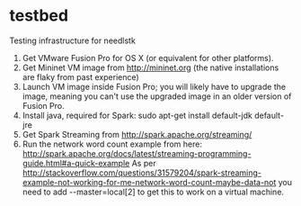 # testbed
Testing infrastructure for needlstk

1. Get VMware Fusion Pro for OS X (or equivalent for other platforms).
2. Get Mininet VM image from http://mininet.org (the native installations are flaky from past experience)
3. Launch VM image inside Fusion Pro; you will likely have to upgrade the image, meaning you can't use the upgraded image in an older version of Fusion Pro.
4. Install java, required for Spark: sudo apt-get install default-jdk default-jre
5. Get Spark Streaming from http://spark.apache.org/streaming/
6. Run the network word count example from here: http://spark.apache.org/docs/latest/streaming-programming-guide.html#a-quick-example As per http://stackoverflow.com/questions/31579204/spark-streaming-example-not-working-for-me-network-word-count-maybe-data-not you need to add --master=local[2] to get this to work on a virtual machine.
